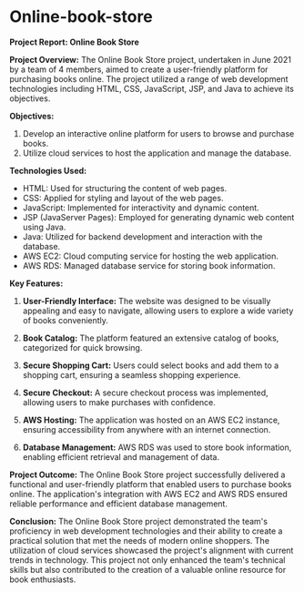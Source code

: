 # Online-book-store
**Project Report: Online Book Store**

**Project Overview:**
The Online Book Store project, undertaken in June 2021 by a team of 4 members, aimed to create a user-friendly platform for purchasing books online. The project utilized a range of web development technologies including HTML, CSS, JavaScript, JSP, and Java to achieve its objectives.

**Objectives:**
1. Develop an interactive online platform for users to browse and purchase books.
2. Utilize cloud services to host the application and manage the database.

**Technologies Used:**
- HTML: Used for structuring the content of web pages.
- CSS: Applied for styling and layout of the web pages.
- JavaScript: Implemented for interactivity and dynamic content.
- JSP (JavaServer Pages): Employed for generating dynamic web content using Java.
- Java: Utilized for backend development and interaction with the database.
- AWS EC2: Cloud computing service for hosting the web application.
- AWS RDS: Managed database service for storing book information.

**Key Features:**
1. **User-Friendly Interface:** The website was designed to be visually appealing and easy to navigate, allowing users to explore a wide variety of books conveniently.

2. **Book Catalog:** The platform featured an extensive catalog of books, categorized for quick browsing.

3. **Secure Shopping Cart:** Users could select books and add them to a shopping cart, ensuring a seamless shopping experience.

4. **Secure Checkout:** A secure checkout process was implemented, allowing users to make purchases with confidence.

5. **AWS Hosting:** The application was hosted on an AWS EC2 instance, ensuring accessibility from anywhere with an internet connection.

6. **Database Management:** AWS RDS was used to store book information, enabling efficient retrieval and management of data.

**Project Outcome:**
The Online Book Store project successfully delivered a functional and user-friendly platform that enabled users to purchase books online. The application's integration with AWS EC2 and AWS RDS ensured reliable performance and efficient database management.

**Conclusion:**
The Online Book Store project demonstrated the team's proficiency in web development technologies and their ability to create a practical solution that met the needs of modern online shoppers. The utilization of cloud services showcased the project's alignment with current trends in technology. This project not only enhanced the team's technical skills but also contributed to the creation of a valuable online resource for book enthusiasts.
